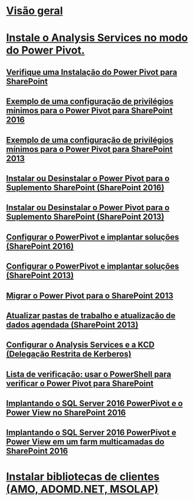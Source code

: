 # [Visão geral](install-analysis-services.md)  
# [Instale o Analysis Services no modo do Power Pivot.](install-analysis-services-in-power-pivot-mode.md)  
## [Verifique uma Instalação do Power Pivot para SharePoint](verify-a-power-pivot-for-sharepoint-installation.md)  
## [Exemplo de uma configuração de privilégios mínimos para o Power Pivot para SharePoint 2016](power-pivot-minimum-privilege-example-sharepoint-2016.md)  
## [Exemplo de uma configuração de privilégios mínimos para o Power Pivot para SharePoint 2013](power-pivot-minimum-privilege-example-sharepoint-2013.md)  
## [Instalar ou Desinstalar o Power Pivot para o Suplemento SharePoint (SharePoint 2016)](install-or-uninstall-the-power-pivot-for-sharepoint-add-in-sharepoint-2016.md)  
## [Instalar ou Desinstalar o Power Pivot para o Suplemento SharePoint (SharePoint 2013)](install-or-uninstall-the-power-pivot-for-sharepoint-add-in-sharepoint-2013.md)  
## [Configurar o PowerPivot e implantar soluções (SharePoint 2016)](configure-power-pivot-and-deploy-solutions-sharepoint-2016.md)  
## [Configurar o PowerPivot e implantar soluções (SharePoint 2013)](configure-power-pivot-and-deploy-solutions-sharepoint-2013.md)  
## [Migrar o Power Pivot para o SharePoint 2013](migrate-power-pivot-to-sharepoint-2013.md)  
## [Atualizar pastas de trabalho e atualização de dados agendada (SharePoint 2013)](upgrade-workbooks-and-scheduled-data-refresh-sharepoint-2013.md)  
## [Configurar o Analysis Services e a KCD (Delegação Restrita de Kerberos)](configure-analysis-services-and-kerberos-constrained-delegation-kcd.md)  
## [Lista de verificação: usar o PowerShell para verificar o Power Pivot para SharePoint](checklist-use-powershell-to-verify-power-pivot-for-sharepoint.md)  
## [Implantando o SQL Server 2016 PowerPivot e o Power View no SharePoint 2016](deploying-sql-server-2016-powerpivot-and-power-view-in-sharepoint-2016.md)  
## [Implantando o SQL Server 2016 PowerPivot e Power View em um farm multicamadas do SharePoint 2016](deploy-powerpivot-and-power-view-multi-tier-sharepoint-2016-farm.md)  
# [Instalar bibliotecas de clientes (AMO, ADOMD.NET, MSOLAP)](../data-providers-used-for-analysis-services-connections.md)  

